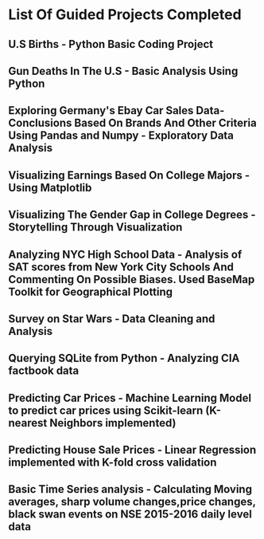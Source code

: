 # List Of Guided Projects Completed 

## U.S Births - Python Basic Coding Project

## Gun Deaths In The U.S - Basic Analysis Using Python

## Exploring Germany's Ebay Car Sales Data- Conclusions Based On Brands And Other Criteria Using Pandas and Numpy - Exploratory Data Analysis

##  Visualizing Earnings Based On College Majors - Using Matplotlib

## Visualizing The Gender Gap in College Degrees - Storytelling  Through Visualization

## Analyzing NYC High School Data - Analysis of SAT scores from New York City Schools And Commenting On Possible Biases. Used BaseMap Toolkit for Geographical Plotting

## Survey on Star Wars - Data Cleaning and Analysis 
 
## Querying SQLite from Python - Analyzing CIA factbook data

## Predicting Car Prices - Machine Learning Model to predict car prices using Scikit-learn (K-nearest Neighbors implemented) 

## Predicting House Sale Prices - Linear Regression implemented with K-fold cross validation
 
## Basic Time Series analysis - Calculating Moving averages, sharp volume changes,price changes, black swan events on NSE 2015-2016 daily level data
